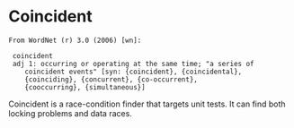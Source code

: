 Coincident
==========
    From WordNet (r) 3.0 (2006) [wn]:

     coincident  
	 adj 1: occurring or operating at the same time; "a series of  
		coincident events" [syn: {coincident}, {coincidental},  
		{coinciding}, {concurrent}, {co-occurrent},  
		{cooccurring}, {simultaneous}]  

Coincident is a race-condition finder that targets unit tests. It can
find both locking problems and data races.
